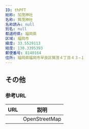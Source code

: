 ```yaml
---
ID: thPFT
総称: 加茂神社
名称: 賀茂神社
名称読み: null
別名: null
都道府県: 福岡県
区域: 福岡市
緯度: 33.5529113
経度: 130.3395393
郵便番号: 8140164
住所: 福岡県福岡市早良区賀茂４丁目４３−１
---
```


## その他

### 参考URL

| URL | 説明          |
| --- | ------------- |
|     | OpenStreetMap |
